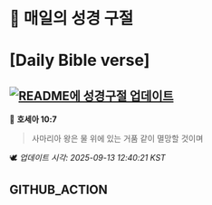 # 🙏 매일의 성경 구절
# [Daily Bible verse]
## [![README에 성경구절 업데이트](https://github.com/DONGSUKA/first_test/actions/workflows/update-readme-bible.yml/badge.svg)](https://github.com/DONGSUKA/first_test/actions/workflows/update-readme-bible.yml)
<!-- START_BIBLE_VERSE -->
📖 **호세아 10:7**
> 사마리아 왕은 물 위에 있는 거품 같이 멸망할 것이며

🕊️ _업데이트 시각: 2025-09-13 12:40:21 KST_
  <!-- END_BIBLE_VERSE -->
## GITHUB_ACTION
